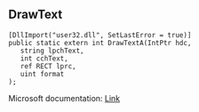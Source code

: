 ## DrawText

```
[DllImport("user32.dll", SetLastError = true)]
public static extern int DrawTextA(IntPtr hdc,
   string lpchText,
   int cchText,
   ref RECT lprc,
   uint format
);
```

Microsoft documentation: [Link](https://docs.microsoft.com/en-us/windows/win32/api/winuser/nf-winuser-drawtexta)
